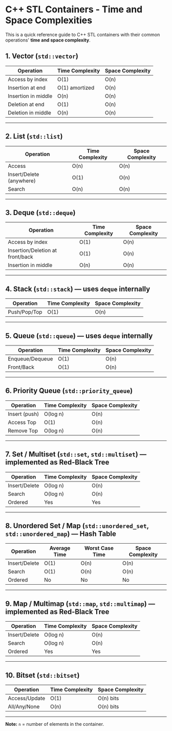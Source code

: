 # C++ STL Containers - Time and Space Complexities

This is a quick reference guide to C++ STL containers with their common operations' **time and space complexity**.

## 1. Vector (`std::vector`)
| Operation        | Time Complexity | Space Complexity |
|------------------|------------------|------------------|
| Access by index  | O(1)             | O(n)             |
| Insertion at end | O(1) amortized   | O(n)             |
| Insertion in middle | O(n)          | O(n)             |
| Deletion at end  | O(1)             | O(n)             |
| Deletion in middle | O(n)           | O(n)             |

---

## 2. List (`std::list`)
| Operation         | Time Complexity | Space Complexity |
|-------------------|------------------|------------------|
| Access            | O(n)             | O(n)             |
| Insert/Delete (anywhere) | O(1)     | O(n)             |
| Search            | O(n)             | O(n)             |

---

## 3. Deque (`std::deque`)
| Operation         | Time Complexity | Space Complexity |
|-------------------|------------------|------------------|
| Access by index   | O(1)             | O(n)             |
| Insertion/Deletion at front/back | O(1) | O(n)         |
| Insertion in middle | O(n)           | O(n)             |

---

## 4. Stack (`std::stack`) — uses `deque` internally
| Operation       | Time Complexity | Space Complexity |
|-----------------|------------------|------------------|
| Push/Pop/Top    | O(1)             | O(n)             |

---

## 5. Queue (`std::queue`) — uses `deque` internally
| Operation       | Time Complexity | Space Complexity |
|-----------------|------------------|------------------|
| Enqueue/Dequeue | O(1)             | O(n)             |
| Front/Back      | O(1)             | O(n)             |

---

## 6. Priority Queue (`std::priority_queue`)
| Operation       | Time Complexity | Space Complexity |
|-----------------|------------------|------------------|
| Insert (push)   | O(log n)         | O(n)             |
| Access Top      | O(1)             | O(n)             |
| Remove Top      | O(log n)         | O(n)             |

---

## 7. Set / Multiset (`std::set`, `std::multiset`) — implemented as Red-Black Tree
| Operation     | Time Complexity | Space Complexity |
|---------------|------------------|------------------|
| Insert/Delete | O(log n)         | O(n)             |
| Search        | O(log n)         | O(n)             |
| Ordered       | Yes              | Yes              |

---

## 8. Unordered Set / Map (`std::unordered_set`, `std::unordered_map`) — Hash Table
| Operation     | Average Time | Worst Case Time | Space Complexity |
|---------------|---------------|------------------|------------------|
| Insert/Delete | O(1)          | O(n)             | O(n)             |
| Search        | O(1)          | O(n)             | O(n)             |
| Ordered       | No            | No               | No               |

---

## 9. Map / Multimap (`std::map`, `std::multimap`) — implemented as Red-Black Tree
| Operation     | Time Complexity | Space Complexity |
|---------------|------------------|------------------|
| Insert/Delete | O(log n)         | O(n)             |
| Search        | O(log n)         | O(n)             |
| Ordered       | Yes              | Yes              |

---

## 10. Bitset (`std::bitset`)
| Operation     | Time Complexity | Space Complexity |
|---------------|------------------|------------------|
| Access/Update | O(1)             | O(n) bits        |
| All/Any/None  | O(n)             | O(n) bits        |

---

**Note:** `n` = number of elements in the container.